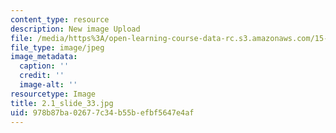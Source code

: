 ```yaml
---
content_type: resource
description: New image Upload
file: /media/https%3A/open-learning-course-data-rc.s3.amazonaws.com/15-s21-nuts-and-bolts-of-business-plans-january-iap-2014/978b87ba02677c34b55befbf5647e4af_2.1_slide_33.jpg
file_type: image/jpeg
image_metadata:
  caption: ''
  credit: ''
  image-alt: ''
resourcetype: Image
title: 2.1_slide_33.jpg
uid: 978b87ba-0267-7c34-b55b-efbf5647e4af
---
```

